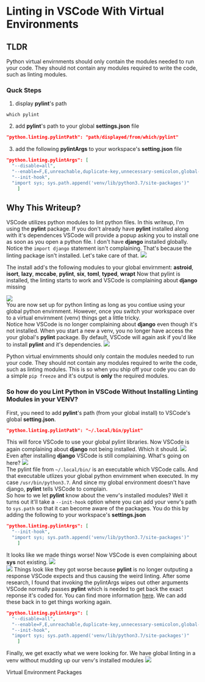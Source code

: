 # Linting in VSCode With Virtual Environments

## TLDR
Python virtual envirnments should only contain the modules needed to run your code. They should not contain any modules required to write the code, such as linting modules.
### Quck Steps
1.  display **pylint**'s path
```
which pylint
```

2. add **pylint**'s path to your global **settings.json** file
```json
"python.linting.pylintPath": "path/displayed/from/which/pylint"
```
3. add the following **pylintArgs** to your workspace's **setting.json** file
```json
"python.linting.pylintArgs": [
  "--disable=all",
  "--enable=F,E,unreachable,duplicate-key,unnecessary-semicolon,global-variable-not-assigned,unused-variable,binary-op-exception,bad-format-string,anomalous-backslash-in-string,bad-open-mode",
  "--init-hook",
  "import sys; sys.path.append('venv/lib/python3.7/site-packages')"
    ]
```

## Why This Writeup?
VSCode utilizes python modules to lint python files. In this writeup, I'm using the **pylint** package. If you don't already have **pylint** installed along with it's dependences VSCode will provide a popup asking you to install one as soon as you open a python file. I don't have **django** installed globally. Notice the `import django` statement isn't complaining. That's because the linting package isn't installed. Let's take care of that.
![](images/1.png)<br>

The install add's the following modules to your global envirnment:
**astroid**, **isort**, **lazy**, **mccabe**, **pylint**, **six**, **toml**, **typed**, **wrapt**
Now that pylint is installed, the linting starts to work and VSCode is complaining about **django** missing

![](images/2.png)<br>
You are now set up for python linting as long as you contiue using your global python envirnment. However, once you switch your workspace over to a virtual envirnment (venv) things get a little tricky.  <br>
Notice how VSCode is no longer complaining about **django** even though it's not installed. When you start a new a venv, you no longer have access the your global's **pylint** package. By default, VSCode will again ask if you'd like to install **pylint** and it's dependencies. 
![](images/3.png)<br>

Python virtual envirnments should only contain the modules needed to run your code. They should not contain any modules required to write the code, such as linting modules. This is so when you ship off your code you can do a simple `pip freeze` and it's output is __only__ the required modules.

### So how do you Lint Python in VSCode Without Installing Linting Modules in your VENV?
First, you need to add **pylint**'s path (from your global install) to VSCode's global **setting.json**.
```json
"python.linting.pylintPath": "~/.local/bin/pylint"
```
This will force VSCode to use your global pylint libraries. Now VSCode is again complaining about **django** not being installed. Which it should.
![](images/4.png)<br>
Even after installing **django** VSCode is still complaining. What's going on here?
![](images/5.png)<br>
The pylint file from `~/.local/bin/` is an executable which VSCode calls. And that executable utlizes your global python envirnment when executed. In my case `/usr/bin/python3.7`. And since my global environment doesn't have django, **pylint** tells VSCode to complain.<br> So how to we let **pylint** know about the venv's installed modules? Well it turns out it'll take a `--init-hook` option where you can add your venv's path to `sys.path` so that it can become aware of the packages. You do this by adding the following to your workspace's **settings.json**
```json
"python.linting.pylintArgs": [
  "--init-hook",
  "import sys; sys.path.append('venv/lib/python3.7/site-packages')"
    ]
```
It looks like we made things worse! Now VSCode is even complaining about **sys** not existing.
![](images/6a.png)<br>
![](images/6b.png)
Things look like they got worse because **pylint** is no longer outputing a response VSCode expects and thus causing the weird linting. After some research, I found that invoking the pylintArgs wipes out other arguments VSCode normally passes **pylint** which is needed to get back the exact reponse it's coded for. You can find more information [here](https://code.visualstudio.com/docs/python/linting#_default-pylint-rules). We can add these back in to get things working again.

```json
"python.linting.pylintArgs": [
  "--disable=all",
  "--enable=F,E,unreachable,duplicate-key,unnecessary-semicolon,global-variable-not-assigned,unused-variable,binary-op-exception,bad-format-string,anomalous-backslash-in-string,bad-open-mode",
  "--init-hook",
  "import sys; sys.path.append('venv/lib/python3.7/site-packages')"
    ]
```
Finally, we get exactly what we were looking for. We have global linting in a venv without mudding up our venv's installed modules
![](images/7.png)





Virtual Environment Packages
